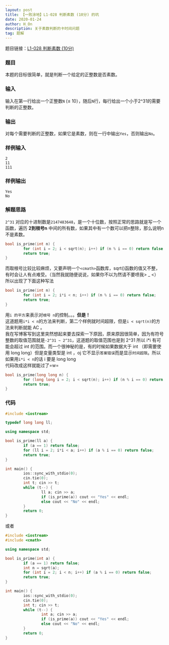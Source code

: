 ```yaml
---
layout: post
title: 【一败涂地】L1-028 判断素数 (10分) 的坑
date: 2020-01-24
author: H_On
description: 关于素数判断的卡时间问题
tag: 题解
---
```


题目链接：[L1-028 判断素数 (10分)](https://pintia.cn/problem-sets/994805046380707840/problems/994805106325700608)

### 题目
本题的目标很简单，就是判断一个给定的正整数是否素数。

### 输入
输入在第一行给出一个正整数`N` (≤ 10），随后`N`行，每行给出一个小于2^​31的需要判断的正整数。

### 输出
对每个需要判断的正整数，如果它是素数，则在一行中输出`Yes`，否则输出`No`。

### 样例输入
```
2
11
111
```

### 样例输出
```
Yes
No
```

### 解题思路
`2^31` 对应的十进制数是`2147483648`，是一个十位数，按照正常的思路就是写一个函数，遍历 **2到根号n** 中间的所有数，如果其中有一个数可以把n整除，那么说明n不是素数。
```c++
bool is_prime(int n) {
        for (int i = 2; i < sqrt(n); i++) if (n % i == 0) return false;
        return true;
}
```
而取根号比较比较麻烦，又要声明一个`<cmath>`函数库，sqrt()函数的值又不整，有时会让人有点难受。（当然我就随便说说，如果你不以为然请不要喷我> _ <）<br>
所以出现了下面这种写法
```c++
bool is_prime(int n) {
        for (int i = 2; i*i < n; i++) if (n % i == 0) return false;
        return true;
}
```
用`i 的平方`来表示对`根号 n`的控制。。。**但是！**<br>
这道题用`i*i < n`的方法来判断，第二个样例就时间超限，但是`i < sqrt(n)`的方法来判断就能 AC 。<br>
我在写博客写到这里突然想起来要去探索一下原因，原来原因很简单，因为有符号整数的取值范围就是`-2^31 ~ 2^31`，这道题的取值范围也是到 2^31 所以 i*i 有可能会超过 int 的范围。而一个很神秘的是，有的时候如果数据大于 int （即需要使用 long long）但是变量类型是 int ，oj 它不显示`答案错误`而是显示`时间超限`。所以如果用`i*i < n`的话 i 要是 long long<br>
代码改成这样就能过了=w=
```c++
bool is_prime(long long n) {
        for (long long i = 2; i < sqrt(n); i++) if (n % i == 0) return false;
        return true;
}
```

### 代码
```c++
#include <iostream>

typedef long long ll;

using namespace std;

bool is_prime(ll a) {
        if (a == 1) return false;
        for (ll i = 2; i*i < a; i++) if (a % i == 0) return false;
        return true;
}

int main() {
        ios::sync_with_stdio(0);
        cin.tie(0);
        int t; cin >> t;
        while (t--) {
                ll a; cin >> a;
                if (is_prime(a)) cout << "Yes" << endl;
                else cout << "No" << endl;
        }
        return 0;
}
```
或者
```c++
#include <iostream>
#include <cmath>

using namespace std;

bool is_prime(int a) {
        if (a == 1) return false;
        int n = sqrt(a);
        for (int i = 2; i < n; i++) if (a % i == 0) return false;
        return true;
}

int main() {
        ios::sync_with_stdio(0);
        cin.tie(0);
        int t; cin >> t;
        while (t--) {
                int a; cin >> a;
                if (is_prime(a)) cout << "Yes" << endl;
                else cout << "No" << endl;
        }
        return 0;
}
```
